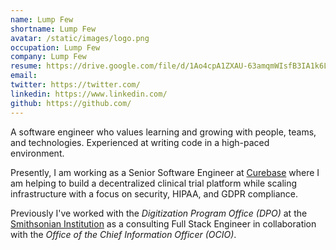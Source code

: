 ```yaml
---
name: Lump Few
shortname: Lump Few
avatar: /static/images/logo.png
occupation: Lump Few
company: Lump Few
resume: https://drive.google.com/file/d/1Ao4cpA1ZXAU-63amqmWIsfB3IA1k6Ldz/view?usp=sharing
email: 
twitter: https://twitter.com/
linkedin: https://www.linkedin.com/
github: https://github.com/
---
```


A software engineer who values learning and growing with people, teams, and technologies. Experienced at writing code in a high-paced environment.

Presently, I am working as a Senior Software Engineer at [Curebase](https://www.curebase.com) where I am helping to build a decentralized clinical trial platform while scaling infrastructure with a focus on security, HIPAA, and GDPR compliance.

Previously I've worked with the _Digitization Program Office (DPO)_ at the [Smithsonian Institution](https://www.si.edu) as a consulting Full Stack Engineer in collaboration with the _Office of the Chief Information Officer (OCIO)_.
